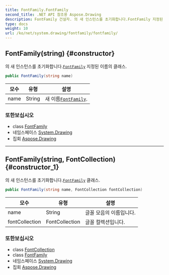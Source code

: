 ```yaml
---
title: FontFamily.FontFamily
second_title: .NET API 참조용 Aspose.Drawing
description: FontFamily 건설자. 의 새 인스턴스를 초기화합니다.FontFamily 지정된 이름의 클래스.
type: docs
weight: 10
url: /ko/net/system.drawing/fontfamily/fontfamily/
---
```

## FontFamily(string) {#constructor}

의 새 인스턴스를 초기화합니다.[`FontFamily`](../) 지정된 이름의 클래스.

```csharp
public FontFamily(string name)
```

| 모수 | 유형 | 설명 |
| --- | --- | --- |
| name | String | 새 이름[`FontFamily`](../). |

### 또한보십시오

* class [FontFamily](../)
* 네임스페이스 [System.Drawing](../../fontfamily/)
* 집회 [Aspose.Drawing](../../../)

---

## FontFamily(string, FontCollection) {#constructor_1}

의 새 인스턴스를 초기화합니다.[`FontFamily`](../) 클래스.

```csharp
public FontFamily(string name, FontCollection fontCollection)
```

| 모수 | 유형 | 설명 |
| --- | --- | --- |
| name | String | 글꼴 모음의 이름입니다. |
| fontCollection | FontCollection | 글꼴 컬렉션입니다. |

### 또한보십시오

* class [FontCollection](../../../system.drawing.text/fontcollection/)
* class [FontFamily](../)
* 네임스페이스 [System.Drawing](../../fontfamily/)
* 집회 [Aspose.Drawing](../../../)



